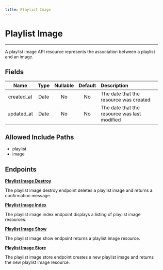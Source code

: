 ```yaml
---
title: Playlist Image
---
```


# Playlist Image

---

A playlist image API resource represents the association between a playlist and an image.

## Fields

|    Name    |  Type   | Nullable | Default | Description                                  |
| :--------: | :-----: | :------: | :-----: | :------------------------------------------- |
| created_at | Date    | No       | No      | The date that the resource was created       |
| updated_at | Date    | No       | No      | The date that the resource was last modified |

## Allowed Include Paths

* playlist
* image

## Endpoints

**[Playlist Image Destroy](/list/playlistimage/destroy/)**

The playlist image destroy endpoint deletes a playlist image and returns a confirmation message.

**[Playlist Image Index](/list/playlistimage/index/)**

The playlist image index endpoint displays a listing of playlist image resources.

**[Playlist Image Show](/list/playlistimage/show/)**

The playlist image show endpoint returns a playlist image resource.

**[Playlist Image Store](/list/playlistimage/store/)**

The playlist image store endpoint creates a new playlist image and returns the new playlist image resource.